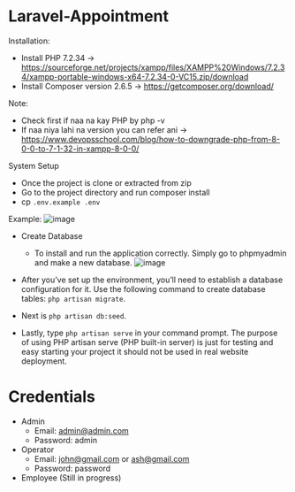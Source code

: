 # Laravel-Appointment

Installation:
- Install PHP 7.2.34 -> https://sourceforge.net/projects/xampp/files/XAMPP%20Windows/7.2.34/xampp-portable-windows-x64-7.2.34-0-VC15.zip/download
- Install Composer version 2.6.5 -> https://getcomposer.org/download/

Note:
- Check first if naa na kay PHP by php -v
- If naa niya lahi na version you can refer ani -> https://www.devopsschool.com/blog/how-to-downgrade-php-from-8-0-0-to-7-1-32-in-xampp-8-0-0/

System Setup
- Once the project is clone or extracted from zip
- Go to the project directory and run composer install
- cp `.env.example .env`

Example:
![image](https://github.com/lunestelle/Laravel-Appointment/assets/119985247/5970b2c4-9848-4c61-96e7-56253cf7af61)

- Create Database
    - To install and run the application correctly. Simply go to phpmyadmin and make a new database.
![image](https://github.com/lunestelle/Laravel-Appointment/assets/119985247/93935c81-a2cc-44a7-8f3e-9266e085783f)

- After you’ve set up the environment, you’ll need to establish a database configuration for it. Use the following command to create database tables: `php artisan migrate`.
- Next is `php artisan db:seed`.
- Lastly, type `php artisan serve` in your command prompt. The purpose of using PHP artisan serve (PHP built-in server) is just for testing and easy starting your project it should not be used in real website deployment.

# Credentials
- Admin
  - Email: admin@admin.com
  - Password: admin
- Operator
  - Email: john@gmail.com or ash@gmail.com
  - Password: password
- Employee (Still in progress)
